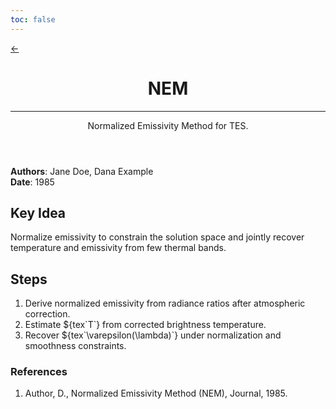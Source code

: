 ```yaml
---
toc: false
---
```


<link rel="stylesheet" href="/algorithms/algorithm.css">

<div>
<a href="/" class="alg-back" aria-label="Back to home">←</a>
</div>

<div class="alg-container">
  <header class="alg-hero">
    <h1>NEM</h1>
    <hr>
    <p>Normalized Emissivity Method for TES.</p>
  </header>

  <section class="alg-meta">
    <div><strong>Authors</strong>: Jane Doe, Dana Example</div>
    <span class="sep"></span>
    <div><strong>Date</strong>: 1985</div>
  </section>

  <section class="alg-section alg-callout">
    <h2>Key Idea</h2>
    <p>Normalize emissivity to constrain the solution space and jointly recover temperature and emissivity from few thermal bands.</p>
  </section>

  <section class="alg-section">
    <h2>Steps</h2>
    <ol>
      <li>Derive normalized emissivity from radiance ratios after atmospheric correction.</li>
      <li>Estimate ${tex`T`} from corrected brightness temperature.</li>
      <li>Recover ${tex`\varepsilon(\lambda)`} under normalization and smoothness constraints.</li>
    </ol>
  </section>

  <section class="alg-section alg-refs">
    <h3>References</h3>
    <ol>
      <li>Author, D., Normalized Emissivity Method (NEM), Journal, 1985.</li>
    </ol>
  </section>
</div>


